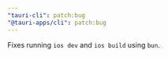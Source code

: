 ```yaml
---
"tauri-cli": patch:bug
"@tauri-apps/cli": patch:bug
---
```


Fixes running `ios dev` and `ios build` using `bun`.
